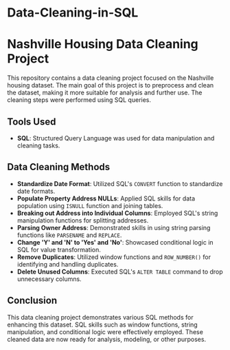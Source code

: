 # Data-Cleaning-in-SQL

# Nashville Housing Data Cleaning Project

This repository contains a data cleaning project focused on the Nashville housing dataset. The main goal of this project is to preprocess and clean the dataset, making it more suitable for analysis and further use. The cleaning steps were performed using SQL queries.

## Tools Used

- **SQL**: Structured Query Language was used for data manipulation and cleaning tasks. 

## Data Cleaning Methods

- **Standardize Date Format**: Utilized SQL's `CONVERT` function to standardize date formats.
- **Populate Property Address NULLs**: Applied SQL skills for data population using `ISNULL` function and joining tables.
- **Breaking out Address into Individual Columns**: Employed SQL's string manipulation functions for splitting addresses.
- **Parsing Owner Address**: Demonstrated skills in using string parsing functions like `PARSENAME` and `REPLACE`.
- **Change 'Y' and 'N' to 'Yes' and 'No'**: Showcased conditional logic in SQL for value transformation.
- **Remove Duplicates**: Utilized window functions and `ROW_NUMBER()` for identifying and handling duplicates.
- **Delete Unused Columns**: Executed SQL's `ALTER TABLE` command to drop unnecessary columns.

## Conclusion

This data cleaning project demonstrates various SQL methods for enhancing this dataset. SQL skills such as window functions, string manipulation, and conditional logic were effectively employed. These cleaned data are now ready for analysis, modeling, or other purposes.